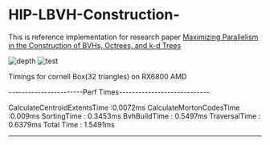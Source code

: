 # HIP-LBVH-Construction-
This is reference implementation for research paper [Maximizing Parallelism in the Construction of BVHs,
Octrees, and k-d Trees](https://research.nvidia.com/sites/default/files/publications/karras2012hpg_paper.pdf)

![depth](https://github.com/user-attachments/assets/af76dac1-f4ae-41a6-a5b7-2e90e0062dc6)
![test](https://github.com/user-attachments/assets/7b371357-7ff3-40ba-a214-b410f3bd3fb2)

Timings for cornell Box(32 triangles) on RX6800 AMD

-----------------------Perf Times----------------------------

CalculateCentroidExtentsTime :0.0072ms
CalculateMortonCodesTime :0.009ms
SortingTime : 0.3453ms
BvhBuildTime : 0.5497ms
TraversalTime : 0.6379ms
Total Time : 1.5491ms

-------------------------------------------------------------
